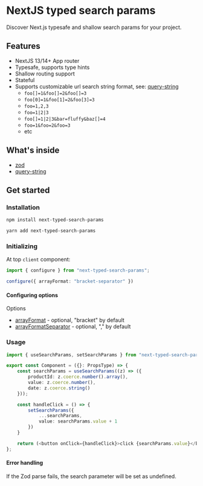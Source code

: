 # NextJS typed search params
Discover Next.js typesafe and shallow search params for your project.

## Features
* NextJS 13/14+ App router
* Typesafe, supports type hints
* Shallow routing support
* Stateful
* Supports customizable url search string format, see: [query-string](https://www.npmjs.com/package/query-string#arrayformat)
  * `foo[]=1&foo[]=2&foo[]=3`
  * `foo[0]=1&foo[1]=2&foo[3]=3`
  * `foo=1,2,3`
  * `foo=1|2|3`
  * `foo[]=1|2|3&bar=fluffy&baz[]=4`
  * `foo=1&foo=2&foo=3`
  * etc

## What's inside
* [zod](https://www.npmjs.com/package/zod)
* [query-string](https://www.npmjs.com/package/query-string)

## Get started
### Installation
```bash
npm install next-typed-search-params 
```
```bash
yarn add next-typed-search-params
```

### Initializing
At top `client` component:

```typescript
import { configure } from "next-typed-search-params";

configure({ arrayFormat: "bracket-separator" })
```

#### Configuring options
Options
* [arrayFormat](https://www.npmjs.com/package/query-string#arrayformat) - optional, "bracket" by default
* [arrayFormatSeparator](https://www.npmjs.com/package/query-string#arrayformatseparator) - optional, "," by default

### Usage
```typescript jsx
import { useSearchParams, setSearchParams } from "next-typed-search-params";

export const Component = ({}: PropsType) => {
    const searchParams = useSearchParams((z) => ({
        productId: z.coerce.number().array(),
        value: z.coerce.number(),
        date: z.coerce.string()
    }));

    const handleClick = () => {
        setSearchParams({
            ...searchParams,
            value: searchParams.value + 1
        })
    }

    return (<button onClick={handleClick}>click {searchParams.value}</button>);
};
```

#### Error handling
If the Zod parse fails, the search parameter will be set as undefined.
